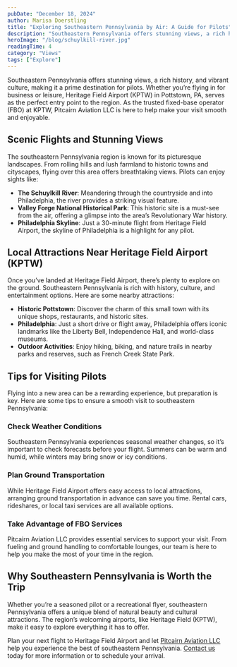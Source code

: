 ```yaml
---
pubDate: "December 18, 2024"
author: Marisa Doerstling
title: "Exploring Southeastern Pennsylvania by Air: A Guide for Pilots"
description: "Southeastern Pennsylvania offers stunning views, a rich history, and vibrant culture, making it a prime destination for pilots. Whether you’re flying in for business or leisure, Heritage Field Airport (KPTW) in Pottstown, PA, serves as the perfect entry point to the region. As the trusted fixed-base operator (FBO) at KPTW, Pitcairn Aviation LLC is here to help make your visit smooth and enjoyable."
heroImage: "/blog/schuylkill-river.jpg"
readingTime: 4
category: "Views"
tags: ["Explore"]
---
```


Southeastern Pennsylvania offers stunning views, a rich history, and vibrant culture, making it a prime destination for pilots. Whether you’re flying in for business or leisure, Heritage Field Airport (KPTW) in Pottstown, PA, serves as the perfect entry point to the region. As the trusted fixed-base operator (FBO) at KPTW, Pitcairn Aviation LLC is here to help make your visit smooth and enjoyable.

## Scenic Flights and Stunning Views

The southeastern Pennsylvania region is known for its picturesque landscapes. From rolling hills and lush farmland to historic towns and cityscapes, flying over this area offers breathtaking views. Pilots can enjoy sights like:

- **The Schuylkill River**: Meandering through the countryside and into Philadelphia, the river provides a striking visual feature.
- **Valley Forge National Historical Park**: This historic site is a must-see from the air, offering a glimpse into the area’s Revolutionary War history.
- **Philadelphia Skyline**: Just a 30-minute flight from Heritage Field Airport, the skyline of Philadelphia is a highlight for any pilot.

## Local Attractions Near Heritage Field Airport (KPTW)

Once you’ve landed at Heritage Field Airport, there’s plenty to explore on the ground. Southeastern Pennsylvania is rich with history, culture, and entertainment options. Here are some nearby attractions:

- **Historic Pottstown**: Discover the charm of this small town with its unique shops, restaurants, and historic sites.
- **Philadelphia**: Just a short drive or flight away, Philadelphia offers iconic landmarks like the Liberty Bell, Independence Hall, and world-class museums.
- **Outdoor Activities**: Enjoy hiking, biking, and nature trails in nearby parks and reserves, such as French Creek State Park.

## Tips for Visiting Pilots

Flying into a new area can be a rewarding experience, but preparation is key. Here are some tips to ensure a smooth visit to southeastern Pennsylvania:

### Check Weather Conditions

Southeastern Pennsylvania experiences seasonal weather changes, so it’s important to check forecasts before your flight. Summers can be warm and humid, while winters may bring snow or icy conditions.

### Plan Ground Transportation

While Heritage Field Airport offers easy access to local attractions, arranging ground transportation in advance can save you time. Rental cars, rideshares, or local taxi services are all available options.

### Take Advantage of FBO Services

Pitcairn Aviation LLC provides essential services to support your visit. From fueling and ground handling to comfortable lounges, our team is here to help you make the most of your time in the region.

## Why Southeastern Pennsylvania is Worth the Trip

Whether you’re a seasoned pilot or a recreational flyer, southeastern Pennsylvania offers a unique blend of natural beauty and cultural attractions. The region’s welcoming airports, like Heritage Field (KPTW), make it easy to explore everything it has to offer.

Plan your next flight to Heritage Field Airport and let [Pitcairn Aviation LLC](/) help you experience the best of southeastern Pennsylvania. [Contact us](/contact-us) today for more information or to schedule your arrival.
